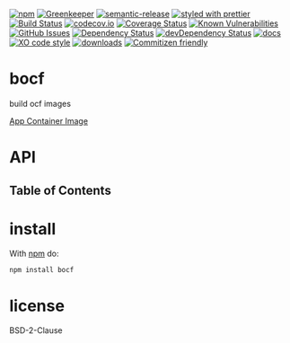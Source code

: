 [![npm](https://img.shields.io/npm/v/bocf.svg)](https://www.npmjs.com/package/bocf)
[![Greenkeeper](https://badges.greenkeeper.io/arlac77/bocf.svg)](https://greenkeeper.io/)
[![semantic-release](https://img.shields.io/badge/%20%20%F0%9F%93%A6%F0%9F%9A%80-semantic--release-e10079.svg)](https://github.com/arlac77/bocf)
[![styled with prettier](https://img.shields.io/badge/styled_with-prettier-ff69b4.svg)](https://github.com/prettier/prettier)
[![Build Status](https://secure.travis-ci.org/arlac77/bocf.png)](http://travis-ci.org/arlac77/bocf)
[![codecov.io](http://codecov.io/github/arlac77/bocf/coverage.svg?branch=master)](http://codecov.io/github/arlac77/bocf?branch=master)
[![Coverage Status](https://coveralls.io/repos/arlac77/bocf/badge.svg)](https://coveralls.io/r/arlac77/bocf)
[![Known Vulnerabilities](https://snyk.io/test/github/arlac77/bocf/badge.svg)](https://snyk.io/test/github/arlac77/bocf)
[![GitHub Issues](https://img.shields.io/github/issues/arlac77/bocf.svg?style=flat-square)](https://github.com/arlac77/bocf/issues)
[![Dependency Status](https://david-dm.org/arlac77/bocf.svg)](https://david-dm.org/arlac77/bocf)
[![devDependency Status](https://david-dm.org/arlac77/bocf/dev-status.svg)](https://david-dm.org/arlac77/bocf#info=devDependencies)
[![docs](http://inch-ci.org/github/arlac77/bocf.svg?branch=master)](http://inch-ci.org/github/arlac77/bocf)
[![XO code style](https://img.shields.io/badge/code_style-XO-5ed9c7.svg)](https://github.com/sindresorhus/xo)
[![downloads](http://img.shields.io/npm/dm/bocf.svg?style=flat-square)](https://npmjs.org/package/bocf)
[![Commitizen friendly](https://img.shields.io/badge/commitizen-friendly-brightgreen.svg)](http://commitizen.github.io/cz-cli/)

# bocf

build ocf images

[App Container Image](https://github.com/appc/spec/blob/master/spec/aci.md)

# API

<!-- Generated by documentation.js. Update this documentation by updating the source code. -->

## Table of Contents

# install

With [npm](http://npmjs.org) do:

```shell
npm install bocf
```

# license

BSD-2-Clause
